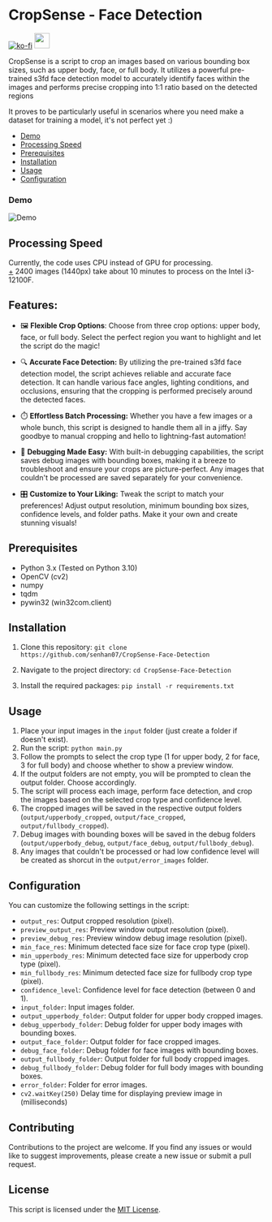 # CropSense - Face Detection
[![ko-fi](https://ko-fi.com/img/githubbutton_sm.svg)](https://ko-fi.com/F1F2K9CHH)
<a href="https://www.buymeacoffee.com/_ramen_"><img src="https://img.buymeacoffee.com/button-api/?text=Buy me a coffee&emoji=&slug=_ramen_&button_colour=FFDD00&font_colour=000000&font_family=Cookie&outline_colour=000000&coffee_colour=ffffff" height="30px"/></a>

CropSense is a script to crop an images based on various bounding box sizes, such as upper body, face, or full body. It utilizes a powerful pre-trained s3fd face detection model to accurately identify faces within the images and performs precise cropping into 1:1 ratio based on the detected regions

It proves to be particularly useful in scenarios where you need make a dataset for training a model, it's not perfect yet :)

- [Demo](#demo)
- [Processing Speed](#processing-speed)
- [Prerequisites](#prerequisites)
- [Installation](#installation)
- [Usage](#usage)
- [Configuration](#configuration)

### Demo
![Demo](demo.gif "Demo")

## Processing Speed
Currently, the code uses CPU instead of GPU for processing.<br>
<u>+</u> 2400 images (1440px) take about 10 minutes to process on the Intel i3-12100F.

## Features:
- 🖼️ **Flexible Crop Options**: Choose from three crop options: upper body, face, or full body. Select the perfect region you want to highlight and let the script do the magic!

- 🔍 **Accurate Face Detection:** By utilizing the pre-trained s3fd face detection model, the script achieves reliable and accurate face detection. It can handle various face angles, lighting conditions, and occlusions, ensuring that the cropping is performed precisely around the detected faces.

- ⏱️ **Effortless Batch Processing:** Whether you have a few images or a whole bunch, this script is designed to handle them all in a jiffy. Say goodbye to manual cropping and hello to lightning-fast automation!

- 🐞 **Debugging Made Easy:** With built-in debugging capabilities, the script saves debug images with bounding boxes, making it a breeze to troubleshoot and ensure your crops are picture-perfect. Any images that couldn't be processed are saved separately for your convenience.

- 🎛️ **Customize to Your Liking:** Tweak the script to match your preferences! Adjust output resolution, minimum bounding box sizes, confidence levels, and folder paths. Make it your own and create stunning visuals!

## Prerequisites

- Python 3.x (Tested on Python 3.10)
- OpenCV (cv2)
- numpy
- tqdm
- pywin32 (win32com.client)

## Installation

1. Clone this repository:
`git clone https://github.com/senhan07/CropSense-Face-Detection`

2. Navigate to the project directory:
`cd CropSense-Face-Detection`

3. Install the required packages:
`pip install -r requirements.txt`

## Usage

1. Place your input images in the `input` folder (just create a folder if doesn't exist).
2. Run the script: `python main.py`
3. Follow the prompts to select the crop type (1 for upper body, 2 for face, 3 for full body) and choose whether to show a preview window.
4. If the output folders are not empty, you will be prompted to clean the output folder. Choose accordingly.
5. The script will process each image, perform face detection, and crop the images based on the selected crop type and confidence level.
6. The cropped images will be saved in the respective output folders (`output/upperbody_cropped`, `output/face_cropped`, `output/fullbody_cropped`).
7. Debug images with bounding boxes will be saved in the debug folders (`output/upperbody_debug`, `output/face_debug`, `output/fullbody_debug`).
8. Any images that couldn't be processed or had low confidence level will be created as shorcut in the `output/error_images` folder.

## Configuration

You can customize the following settings in the script:

- `output_res`: Output cropped resolution (pixel).
- `preview_output_res`: Preview window output resolution (pixel).
- `preview_debug_res`: Preview window debug image resolution (pixel).
- `min_face_res`: Minimum detected face size for face crop type (pixel).
- `min_upperbody_res`: Minimum detected face size for upperbody crop type (pixel).
- `min_fullbody_res`: Minimum detected face size for fullbody crop type (pixel).
- `confidence_level`: Confidence level for face detection (between 0 and 1).
- `input_folder`: Input images folder.
- `output_upperbody_folder`: Output folder for upper body cropped images.
- `debug_upperbody_folder`: Debug folder for upper body images with bounding boxes.
- `output_face_folder`: Output folder for face cropped images.
- `debug_face_folder`: Debug folder for face images with bounding boxes.
- `output_fullbody_folder`: Output folder for full body cropped images.
- `debug_fullbody_folder`: Debug folder for full body images with bounding boxes.
- `error_folder`: Folder for error images.
- `cv2.waitKey(250)` Delay time for displaying preview image in (milliseconds)

## Contributing
Contributions to the project are welcome. If you find any issues or would like to suggest improvements, please create a new issue or submit a pull request.

## License

This script is licensed under the [MIT License](LICENSE).
